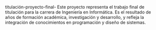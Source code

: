 titulación-proyecto-final-
Este proyecto representa el trabajo final de titulación para la carrera de Ingeniería en Informática. Es el resultado de años de formación académica, investigación y desarrollo, y refleja la integración de conocimientos en programación y diseño de sistemas.
